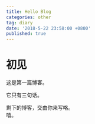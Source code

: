 ```yaml
---
title: Hello Blog
categories: other
tag: diary
date: '2018-5-22 23:58:00 +0800'
published: true
---
```

# 初见
这是第一篇博客。  

它只有三句话。  

剩下的博客，交由你来写咯。  
嘻。
